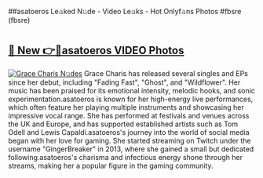 ##asatoeros Le𝚊ked N𝚞de - Video Le𝚊ks - Hot Onlyf𝚊ns Photos #fbsre (fbsre)

# <h2><a href="https://mediaupload.pro?title=asatoeros&ref=9FEB">🔗 New 👉🔴asatoeros VIDEO Photos</a></h2>

[![Grace Charis N𝚞des](https://i.imgur.com/rIISA9y.gif)](https://mediaupload.pro?title=asatoeros&ref=9FEB)
Grace Charis has released several singles and EPs since her debut, including "Fading Fast", "Ghost", and "Wildflower". Her music has been praised for its emotional intensity, melodic hooks, and sonic experimentation.asatoeros is known for her high-energy live performances, which often feature her playing multiple instruments and showcasing her impressive vocal range. She has performed at festivals and venues across the UK and Europe, and has supported established artists such as Tom Odell and Lewis Capaldi.asatoeros's journey into the world of social media began with her love for gaming. She started streaming on Twitch under the username "GingerBreaker" in 2013, where she gained a small but dedicated following.asatoeros's charisma and infectious energy shone through her streams, making her a popular figure in the gaming community.